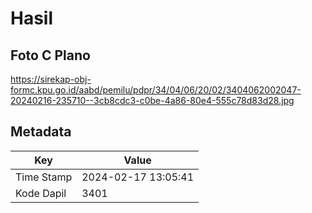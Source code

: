 # Hasil

## Foto C Plano

https://sirekap-obj-formc.kpu.go.id/aabd/pemilu/pdpr/34/04/06/20/02/3404062002047-20240216-235710--3cb8cdc3-c0be-4a86-80e4-555c78d83d28.jpg


## Metadata

| Key        | Value               |
| ---------- | ------------------- |
| Time Stamp | 2024-02-17 13:05:41 |
| Kode Dapil | 3401                |



